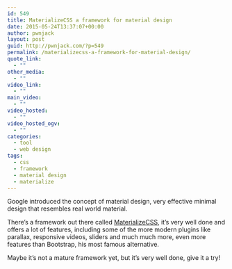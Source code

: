 ```yaml
---
id: 549
title: MaterializeCSS a framework for material design
date: 2015-05-24T13:37:07+00:00
author: pwnjack
layout: post
guid: http://pwnjack.com/?p=549
permalink: /materializecss-a-framework-for-material-design/
quote_link:
  - ""
other_media:
  - ""
video_link:
  - ""
main_video:
  - ""
video_hosted:
  - ""
video_hosted_ogv:
  - ""
categories:
  - tool
  - web design
tags:
  - css
  - framework
  - material design
  - materialize
---
```

Google introduced the concept of material design, very effective minimal design that resembles real world material.

There&#8217;s a framework out there called <a href="http://materializecss.com/" target="_blank">MaterializeCSS</a>, it&#8217;s very well done and offers a lot of features, including some of the more modern plugins like parallax, responsive videos, sliders and much much more, even more features than Bootstrap, his most famous alternative.

Maybe it&#8217;s not a mature framework yet, but it&#8217;s very well done, give it a try!